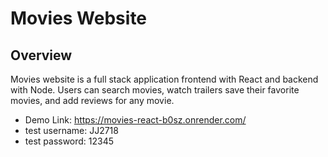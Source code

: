 # Movies Website
## Overview
Movies website is a full stack application frontend with React and backend with Node. Users can search movies, watch trailers save their favorite movies, and add reviews for any movie.
* Demo Link: https://movies-react-b0sz.onrender.com/
* test username: JJ2718
* test password: 12345
